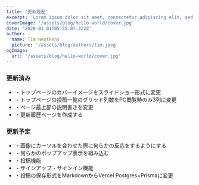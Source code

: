 ```yaml
---
title: '更新履歴'
excerpt: 'Lorem ipsum dolor sit amet, consectetur adipiscing elit, sed do eiusmod tempor incididunt ut labore et dolore magna aliqua. Praesent elementum facilisis leo vel fringilla est ullamcorper eget. At imperdiet dui accumsan sit amet nulla facilities morbi tempus.'
coverImage: '/assets/blog/hello-world/cover.jpg'
date: '2020-01-01T05:35:07.322Z'
author:
  name: Tim Neutkens
  picture: '/assets/blog/authors/tim.jpeg'
ogImage:
  url: '/assets/blog/hello-world/cover.jpg'
---
```


### 更新済み

- ・トップページのカバーイメージをスライドショー形式に変更
- ・トップページの投稿一覧のグリッド列数をPC閲覧時のみ3列に変更
- ・ページ最上部の説明書きを変更
- ・更新履歴ページを作成する

### 更新予定

- ・画像にカーソルを合わせた際に何らかの反応をするようにする
- ・何らかのポップアップ表示を組み込む
- ・投稿機能
- ・サインアップ・サインイン機能
- ・投稿の保存形式をMarkdownからVercel Postgres+Prismaに変更
